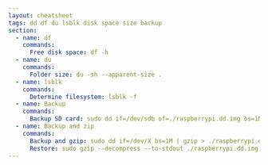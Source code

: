 ```yaml
---
layout: cheatsheet
tags: dd df du lsblk disk space size backup
section:
  - name: df
    commands:
      Free disk space: df -h
  - name: du
    commands:
      Folder size: du -sh --apparent-size .
  - name: lsblk
    commands:
      Determine filesystem: lsblk -f
  - name: Backup
    commands:
      Backup SD card: sudo dd if=/dev/sdb of=./raspberrypi.dd.img bs=1M status=progress
  - name: Backup and zip
    commands:
      Backup and gzip: sudo dd if=/dev/X bs=1M | gzip > ./raspberrypi.dd.img.gz
      Restore: sudo gzip --decompress --to-stdout ./raspberrypi.dd.img.gz | sudo dd of=/dev/X bs=1M
---
```

